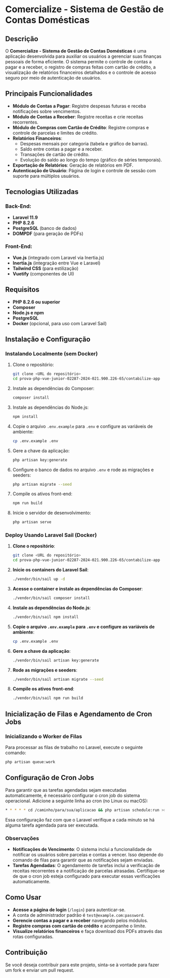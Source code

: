 # Comercialize - Sistema de Gestão de Contas Domésticas

## Descrição

O **Comercialize - Sistema de Gestão de Contas Domésticas** é uma aplicação desenvolvida para auxiliar os usuários a gerenciar suas finanças pessoais de forma eficiente. O sistema permite o controle de contas a pagar e a receber, o registro de compras feitas com cartão de crédito, a visualização de relatórios financeiros detalhados e o controle de acesso seguro por meio de autenticação de usuários.

## Principais Funcionalidades

- **Módulo de Contas a Pagar**: Registre despesas futuras e receba notificações sobre vencimentos.
- **Módulo de Contas a Receber**: Registre receitas e crie receitas recorrentes.
- **Módulo de Compras com Cartão de Crédito**: Registre compras e controle de parcelas e limites de crédito.
- **Relatórios Financeiros**:
  - Despesas mensais por categoria (tabela e gráfico de barras).
  - Saldo entre contas a pagar e a receber.
  - Transações de cartão de crédito.
  - Evolução do saldo ao longo do tempo (gráfico de séries temporais).
- **Exportação de Relatórios**: Geração de relatórios em PDF.
- **Autenticação de Usuário**: Página de login e controle de sessão com suporte para múltiplos usuários.

## Tecnologias Utilizadas

### Back-End:

- **Laravel 11.9**
- **PHP 8.2.6**
- **PostgreSQL** (banco de dados)
- **DOMPDF** (para geração de PDFs)

### Front-End:

- **Vue.js** (integrado com Laravel via Inertia.js)
- **Inertia.js** (integração entre Vue e Laravel)
- **Tailwind CSS** (para estilização)
- **Vuetify** (componentes de UI)

## Requisitos

- **PHP 8.2.6 ou superior**
- **Composer**
- **Node.js e npm**
- **PostgreSQL**
- **Docker** (opcional, para uso com Laravel Sail)

## Instalação e Configuração

### Instalando Localmente (sem Docker)

1. Clone o repositório:

   ```bash
   git clone <URL do repositório>
   cd prova-php-vue-junior-02287-2024-021.900.226-65/contabilize-app
   ```

2. Instale as dependências do Composer:

   ```bash
   composer install
   ```

3. Instale as dependências do Node.js:

   ```bash
   npm install
   ```

4. Copie o arquivo `.env.example` para `.env` e configure as variáveis de ambiente:

   ```bash
   cp .env.example .env
   ```

5. Gere a chave da aplicação:

   ```bash
   php artisan key:generate
   ```

6. Configure o banco de dados no arquivo `.env` e rode as migrações e seeders:

   ```bash
   php artisan migrate --seed
   ```

7. Compile os ativos front-end:

   ```bash
   npm run build
   ```

8. Inicie o servidor de desenvolvimento:
   ```bash
   php artisan serve
   ```

### Deploy Usando Laravel Sail (Docker)

1. **Clone o repositório**:

   ```bash
   git clone <URL do repositório>
   cd prova-php-vue-junior-02287-2024-021.900.226-65/contabilize-app
   ```

2. **Inicie os containers do Laravel Sail**:

   ```bash
   ./vendor/bin/sail up -d
   ```

3. **Acesse o container e instale as dependências do Composer**:

   ```bash
   ./vendor/bin/sail composer install
   ```

4. **Instale as dependências do Node.js**:

   ```bash
   ./vendor/bin/sail npm install
   ```

5. **Copie o arquivo `.env.example` para `.env` e configure as variáveis de ambiente**:

   ```bash
   cp .env.example .env
   ```

6. **Gere a chave da aplicação**:

   ```bash
   ./vendor/bin/sail artisan key:generate
   ```

7. **Rode as migrações e seeders**:

   ```bash
   ./vendor/bin/sail artisan migrate --seed
   ```

8. **Compile os ativos front-end**:
   ```bash
   ./vendor/bin/sail npm run build
   ```

## Inicialização de Filas e Agendamento de Cron Jobs

### Inicializando o Worker de Filas

Para processar as filas de trabalho no Laravel, execute o seguinte comando:

   ```bash
   php artisan queue:work
   ```

## Configuração de Cron Jobs

Para garantir que as tarefas agendadas sejam executadas automaticamente, é necessário configurar o cron job do sistema operacional. Adicione a seguinte linha ao cron (no Linux ou macOS):
   ```bash
   * * * * * cd /caminho/para/sua/aplicacao && php artisan schedule:run >> /dev/null 2>&1
   ```

Essa configuração faz com que o Laravel verifique a cada minuto se há alguma tarefa agendada para ser executada.

### Observações

- **Notificações de Vencimento**: O sistema inclui a funcionalidade de notificar os usuários sobre parcelas e contas a vencer. Isso depende do comando de filas para garantir que as notificações sejam enviadas.
- **Tarefas Agendadas**: O agendamento de tarefas inclui a verificação de receitas recorrentes e a notificação de parcelas atrasadas. Certifique-se de que o cron job esteja configurado para executar essas verificações automaticamente.

## Como Usar

- **Acesse a página de login** (`/login`) para autenticar-se.
- A conta de administrador padrão é `test@example.com:password`.
- **Gerencie contas a pagar e a receber** navegando pelos módulos.
- **Registre compras com cartão de crédito** e acompanhe o limite.
- **Visualize relatórios financeiros** e faça download dos PDFs através das rotas configuradas.

## Contribuição

Se você deseja contribuir para este projeto, sinta-se à vontade para fazer um fork e enviar um pull request.
